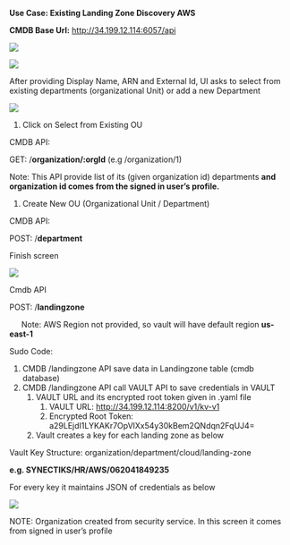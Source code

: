 ﻿**Use Case:  Existing Landing Zone Discovery AWS**

**CMDB Base Url:** http://34.199.12.114:6057/api

![](Aspose.Words.24f46fa6-f3a9-4c4e-83c8-c86519f57e71.001.png)

![](Aspose.Words.24f46fa6-f3a9-4c4e-83c8-c86519f57e71.002.png)



After providing Display Name, ARN and External Id, UI asks to select from existing departments (organizational Unit) or add a new Department

![](Aspose.Words.24f46fa6-f3a9-4c4e-83c8-c86519f57e71.003.png)

1. Click on Select from Existing OU

CMDB API: 

GET:  /**organization/:orgId** (e.g /organization/1)

Note: This API provide list of its (given organization id) departments **and organization id comes from the signed in user’s profile.** 

1. Create New OU (Organizational Unit / Department)

CMDB API: 

POST:  /**department**

Finish screen

![](Aspose.Words.24f46fa6-f3a9-4c4e-83c8-c86519f57e71.004.png)

Cmdb API

POST:  /**landingzone**

`	`Note: AWS Region not provided, so vault will have default region **us-east-1** 

Sudo Code:

1. CMDB /landingzone API save data in Landingzone table (cmdb database)
1. CMDB /landingzone API call VAULT API to save credentials in VAULT
   1. VAULT URL and its encrypted root token given in .yaml file
      1. VAULT URL: <http://34.199.12.114:8200/v1/kv-v1>	
      1. Encrypted Root Token: a29LEjdI1LYKAKr7OpVlXx54y30kBem2QNdqn2FqUJ4=
   1. Vault creates a key for each landing zone as below

Vault Key Structure: organization/department/cloud/landing-zone

**e.g. 		SYNECTIKS/HR/AWS/062041849235**

For every key it maintains JSON of credentials as below

![](Aspose.Words.24f46fa6-f3a9-4c4e-83c8-c86519f57e71.005.png)

NOTE: Organization created from security service. In this screen it comes from signed in user’s profile

